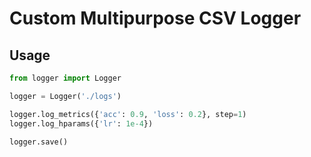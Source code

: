 # Custom Multipurpose CSV Logger

## Usage

```python
from logger import Logger

logger = Logger('./logs')

logger.log_metrics({'acc': 0.9, 'loss': 0.2}, step=1)
logger.log_hparams({'lr': 1e-4})

logger.save()
```

